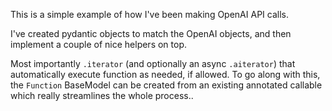 This is a simple example of how I've been making OpenAI API calls.

I've created pydantic objects to match the OpenAI objects, and then implement a couple of nice helpers on top.

Most importantly `.iterator` (and optionally an async `.aiterator`) that automatically execute function as needed, if allowed. To go along with this, the `Function` BaseModel can be created from an existing annotated callable which really streamlines the whole process..